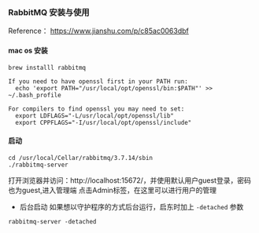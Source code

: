 ### RabbitMQ 安装与使用
Reference： https://www.jianshu.com/p/c85ac0063dbf
#### mac os 安装
```
brew installl rabbitmq
```
```
If you need to have openssl first in your PATH run:
  echo 'export PATH="/usr/local/opt/openssl/bin:$PATH"' >> ~/.bash_profile

For compilers to find openssl you may need to set:
  export LDFLAGS="-L/usr/local/opt/openssl/lib"
  export CPPFLAGS="-I/usr/local/opt/openssl/include"
```
#### 启动
```
cd /usr/local/Cellar/rabbitmq/3.7.14/sbin
./rabbitmq-server
```
打开浏览器并访问：http://localhost:15672/，并使用默认用户guest登录，密码也为guest,进入管理端
点击Admin标签，在这里可以进行用户的管理
- 后台启动
如果想以守护程序的方式后台运行，启东时加上 `-detached` 参数
```
rabbitmq-server -detached
```

```sh

```